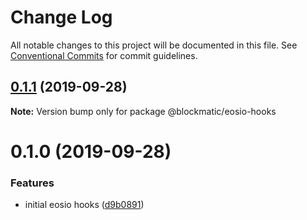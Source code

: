 # Change Log

All notable changes to this project will be documented in this file.
See [Conventional Commits](https://conventionalcommits.org) for commit guidelines.

## [0.1.1](https://github.com/blockmatic/eos-hooks/compare/@blockmatic/eosio-hooks@0.1.0...@blockmatic/eosio-hooks@0.1.1) (2019-09-28)

**Note:** Version bump only for package @blockmatic/eosio-hooks

# 0.1.0 (2019-09-28)

### Features

- initial eosio hooks ([d9b0891](https://github.com/blockmatic/eos-hooks/commit/d9b0891))
